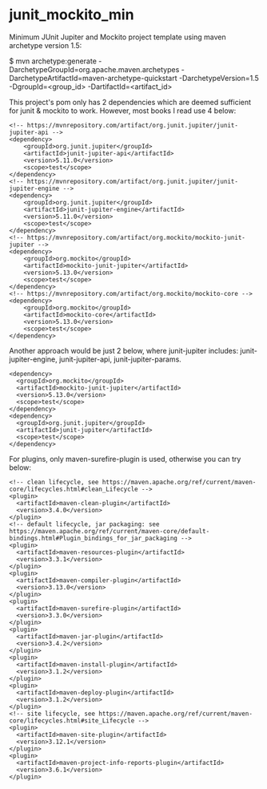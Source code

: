 # junit_mockito_min
Minimum JUnit Jupiter and Mockito project template using maven archetype version 1.5:

$ mvn archetype:generate -DarchetypeGroupId=org.apache.maven.archetypes -DarchetypeArtifactId=maven-archetype-quickstart -DarchetypeVersion=1.5 -DgroupId=<group_id> -DartifactId=<artifact_id>

This project's pom only has 2 dependencies which are deemed sufficient for junit & mockito to work. However, most books I read use 4 below:
```
<!-- https://mvnrepository.com/artifact/org.junit.jupiter/junit-jupiter-api -->
<dependency>
    <groupId>org.junit.jupiter</groupId>
    <artifactId>junit-jupiter-api</artifactId>
    <version>5.11.0</version>
    <scope>test</scope>
</dependency>
<!-- https://mvnrepository.com/artifact/org.junit.jupiter/junit-jupiter-engine -->
<dependency>
    <groupId>org.junit.jupiter</groupId>
    <artifactId>junit-jupiter-engine</artifactId>
    <version>5.11.0</version>
    <scope>test</scope>
</dependency>
<!-- https://mvnrepository.com/artifact/org.mockito/mockito-junit-jupiter -->
<dependency>
    <groupId>org.mockito</groupId>
    <artifactId>mockito-junit-jupiter</artifactId>
    <version>5.13.0</version>
    <scope>test</scope>
</dependency>
<!-- https://mvnrepository.com/artifact/org.mockito/mockito-core -->
<dependency>
    <groupId>org.mockito</groupId>
    <artifactId>mockito-core</artifactId>
    <version>5.13.0</version>
    <scope>test</scope>
</dependency>
```

Another approach would be just 2 below, where junit-jupiter includes: junit-jupiter-engine, junit-jupiter-api, junit-jupiter-params.
```
<dependency>
  <groupId>org.mockito</groupId>
  <artifactId>mockito-junit-jupiter</artifactId>
  <version>5.13.0</version>
  <scope>test</scope>
</dependency>
<dependency>
  <groupId>org.junit.jupiter</groupId>
  <artifactId>junit-jupiter</artifactId>
  <scope>test</scope>
</dependency>
```

For plugins, only maven-surefire-plugin is used, otherwise you can try below:
```
<!-- clean lifecycle, see https://maven.apache.org/ref/current/maven-core/lifecycles.html#clean_Lifecycle -->
<plugin>
  <artifactId>maven-clean-plugin</artifactId>
  <version>3.4.0</version>
</plugin>
<!-- default lifecycle, jar packaging: see https://maven.apache.org/ref/current/maven-core/default-bindings.html#Plugin_bindings_for_jar_packaging -->
<plugin>
  <artifactId>maven-resources-plugin</artifactId>
  <version>3.3.1</version>
</plugin>
<plugin>
  <artifactId>maven-compiler-plugin</artifactId>
  <version>3.13.0</version>
</plugin>
<plugin>
  <artifactId>maven-surefire-plugin</artifactId>
  <version>3.3.0</version>
</plugin>
<plugin>
  <artifactId>maven-jar-plugin</artifactId>
  <version>3.4.2</version>
</plugin>
<plugin>
  <artifactId>maven-install-plugin</artifactId>
  <version>3.1.2</version>
</plugin>
<plugin>
  <artifactId>maven-deploy-plugin</artifactId>
  <version>3.1.2</version>
</plugin>
<!-- site lifecycle, see https://maven.apache.org/ref/current/maven-core/lifecycles.html#site_Lifecycle -->
<plugin>
  <artifactId>maven-site-plugin</artifactId>
  <version>3.12.1</version>
</plugin>
<plugin>
  <artifactId>maven-project-info-reports-plugin</artifactId>
  <version>3.6.1</version>
</plugin>
```